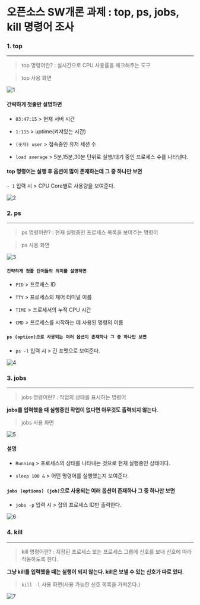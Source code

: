 # 오픈소스 SW개론 과제 : top, ps, jobs, kill 명령어 조사 
### 1. top
---
>top 명령어란? : 실시간으로 CPU 사용률을 체크해주는 도구


>top 사용 화면


![1](https://github.com/ddoging2/ddoging2.github.io/assets/171368038/7c2f0a12-c34c-46d2-bd2c-3923aa478564)


#### 간략하게 첫줄만 설명하면


- ```03:47:15``` > 현재 서버 시간


- ```1:115``` > uptime(켜져있는 시간)

  
- ```(숫자) user``` > 접속중인 유저 세션 수

  
- ```load average``` > 5분,15분,30분 단위로 실행/대기 중인 프로세스 수를 나타낸다.
  

#### top 명령어는 실행 후 옵션이 많이 존재하는데 그 중 하나만 보면


```- 1``` 입력 시 > CPU Core별로 사용량을 보여준다. 


![2](https://github.com/ddoging2/ddoging2.github.io/assets/171368038/7ab040c2-b8e6-4dcc-8c5c-b2bc0540b2da)


### 2. ps
---
>ps 명령어란? : 현재 실행중인 프로세스 목록을 보여주는 명령어


>ps 사용 화면


![3](https://github.com/ddoging2/ddoging2.github.io/assets/171368038/3557684f-b2c0-4b8d-a523-5e3e3e824bd7)


#### ```간략하게 첫줄 단어들의 의미를 설명하면```


- ```PID``` > 프로세스 ID


- ```TTY``` > 프로세스의 제어 터미널 이름

  
- ```TIME``` > 프로세서의 누적 CPU 시간

  
- ```CMD``` > 프로세스를 시작하는 데 사용된 명령의 이름

#### ```ps (option)으로 사용되는 여러 옵션이 존재하나 그 중 하나만 보면```
- ```ps -l``` 입력 시 > 긴 포맷으로 보여준다.


![4](https://github.com/ddoging2/ddoging2.github.io/assets/171368038/cce827f0-6863-4841-baf8-8dbcac169ba7)


### 3. jobs
---
>jobs 명령어란? : 작업의 상태를 표시하는 명령어


**jobs를 입력했을 때 실행중인 작업이 없다면 아무것도 출력되지 않는다.**

>jobs 사용 화면


![5](https://github.com/ddoging2/ddoging2.github.io/assets/171368038/b342097f-a6de-4169-b6b3-ca638eb5c722)


#### 설명


- ```Running``` > 프로세스의 상태를 나타내는 것으로 현재 실행중인 상태이다. 


- ```sleep 100 &``` > 어떤 명령어를 실행했는지 보여준다.


#### ```jobs (options) (job)```으로 사용되는 여러 옵션이 존재하나 그 중 하나만 보면
- ```jobs -p``` 입력 시 > 잡의 프로세스 ID만 출력한다. 


![6](https://github.com/ddoging2/ddoging2.github.io/assets/171368038/e6bfcfa2-4723-43fe-8427-f80c9fc747cd)


### 4. kill
---
>kill 명령어란? : 지정된 프로세스 또는 프로세스 그룹에 신호를 보내 신호에 따라 작동하도록 한다.


**그냥 kill를 입력했을 때는 실행이 되지 않는다. kill은 보낼 수 있는 신호가 따로 있다.**


>```kill -l``` 사용 화면(사용 가능한 신호 목록을 가져온다.)


![7](https://github.com/ddoging2/ddoging2.github.io/assets/171368038/807fabef-d3e9-4327-903e-51437a1e83c6)
